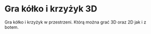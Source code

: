 # Gra kółko i krzyżyk 3D

Gra kółko i krzyżyk w przestrzeni. Którą można grać 3D oraz 2D jak i z botem.